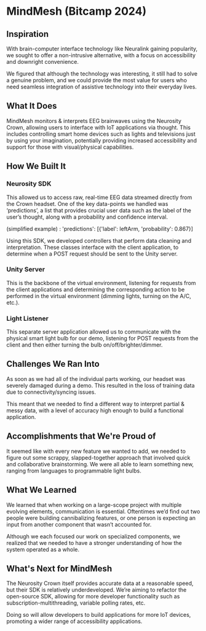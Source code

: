 # MindMesh (Bitcamp 2024)

## Inspiration
With brain-computer interface technology like Neuralink gaining popularity, we sought to offer a non-intrusive alternative, with a focus on accessibility and downright convenience.

We figured that although the technology was interesting, it still had to solve a genuine problem, and we could provide the most value for users who need seamless integration of assistive technology into their everyday lives. 

## What It Does
MindMesh monitors & interprets EEG brainwaves using the Neurosity Crown, allowing users to interface with IoT applications via thought. This includes controlling smart home devices such as lights and televisions just by using your imagination, potentially providing increased accessibility and support for those with visual/physical capabilities. 

## How We Built It
### Neurosity SDK
This allowed us to access raw, real-time EEG data streamed directly from the Crown headset. One of the key data-points we handled was ‘predictions’, a list that provides crucial user data such as the label of the user’s thought, along with a probability and confidence interval.

(simplified example) : 'predictions': [{'label': leftArm, 'probability': 0.867}]

Using this SDK, we developed controllers that perform data cleaning and interpretation. These classes interface with the client application, to determine when a POST request should be sent to the Unity server.

### Unity Server
This is the backbone of the virtual environment, listening for requests from the client applications and determining the corresponding action to be performed in the virtual environment (dimming lights, turning on the A/C, etc.). 

### Light Listener
This separate server application allowed us to communicate with the physical smart light bulb
for our demo, listening for POST requests from the client and then either turning the bulb on/off/brighter/dimmer.

## Challenges We Ran Into
As soon as we had all of the individual parts working, our headset was severely damaged during a demo. This resulted in the loss of training data due to connectivity/syncing issues. 

This meant that we needed to find a different way to interpret partial & messy data, with a level of accuracy high enough to build a functional application. 

## Accomplishments that We're Proud of
It seemed like with every new feature we wanted to add, we needed to figure out some scrappy, slapped-together approach that involved quick and collaborative brainstorming. We were all able to learn something new, ranging from languages to programmable light bulbs.

## What We Learned
We learned that when working on a large-scope project with multiple evolving elements, communication is essential. Oftentimes we’d find out two people were building cannibalizing features, or one person is expecting an input from another component that wasn’t accounted for.

Although we each focused our work on specialized components, we realized that we needed to have a stronger understanding of how the system operated as a whole.

## What's Next for MindMesh
The Neurosity Crown itself provides accurate data at a reasonable speed, but their SDK is relatively underdeveloped. We’re aiming to refactor the open-source SDK, allowing for more developer functionality such as subscription-multithreading, variable polling rates, etc.

Doing so will allow developers to build applications for more IoT devices, promoting a wider range of accessibility applications.

